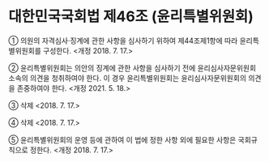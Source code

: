 # 대한민국국회법 제46조 (윤리특별위원회)

① 의원의 자격심사·징계에 관한 사항을 심사하기 위하여 제44조제1항에 따라 윤리특별위원회를 구성한다. <개정 2018. 7. 17.>

② 윤리특별위원회는 의안의 징계에 관한 사항을 심사하기 전에 윤리심사자문위원회 소속의 의견을 청취하여야 한다. 이 경우 윤리특별위원회는 윤리심사자문위원회의 의견을 존중하여야 한다. <개정 2021. 5. 18.>

③ 삭제 <2018. 7. 17.>  

④ 삭제 <2018. 7. 17.>  

⑤ 윤리특별위원회의 운영 등에 관하여 이 법에 정한 사항 외에 필요한 사항은 국회규칙으로 정한다. <개정 2018. 7. 17.>
